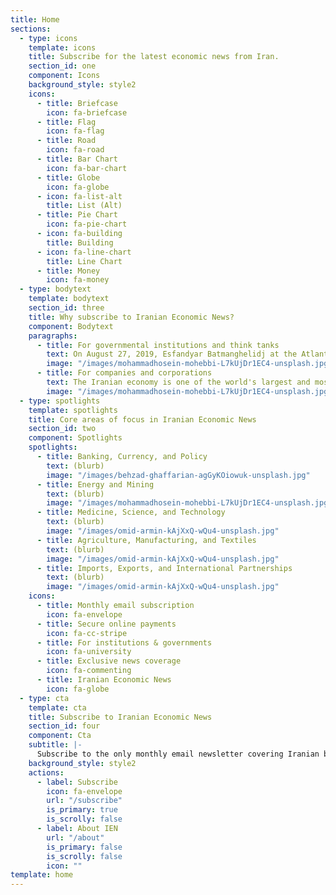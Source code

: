 ```yaml
---
title: Home
sections:
  - type: icons
    template: icons
    title: Subscribe for the latest economic news from Iran.
    section_id: one
    component: Icons
    background_style: style2
    icons:
      - title: Briefcase
        icon: fa-briefcase
      - title: Flag
        icon: fa-flag
      - title: Road
        icon: fa-road
      - title: Bar Chart
        icon: fa-bar-chart
      - title: Globe
        icon: fa-globe
      - icon: fa-list-alt
        title: List (Alt)
      - title: Pie Chart
        icon: fa-pie-chart
      - icon: fa-building
        title: Building
      - icon: fa-line-chart
        title: Line Chart
      - title: Money
        icon: fa-money
  - type: bodytext
    template: bodytext
    section_id: three
    title: Why subscribe to Iranian Economic News?
    component: Bodytext
    paragraphs:
      - title: For governmental institutions and think tanks
        text: On August 27, 2019, Esfandyar Batmanghelidj at the Atlantic Council issued a [report](https://twitter.com/EconomicIranian/status/1174722414938382336) decrying the dearth of understanding of the Iranian economy among European and North American policymakers. He argued that one of the primary results of the international sanctions regime has been to show just how little we understand and are able to anticipate the way the Iranian economy impacts its governmental policies. By tracing and analyzing politico-economic developments in Iran, this newsletter offers timely insight into efforts by Iranian businesses, officials, and international partners to stabilize and expand its economic system.
        image: "/images/mohammadhosein-mohebbi-L7kUjDr1EC4-unsplash.jpg"
      - title: For companies and corporations
        text: The Iranian economy is one of the world's largest and most well-developed. Its established energy and agricultural sectors, as well as its budding financial and technology sectors, offer unique and lucrative foreign investment opportunities. Although geopolitical tensions, sanctions, and Iran's own complex political and economic circumstances presently stand in the way, international business entities are eager to identify opportunities and prepare their positions to enter the Iranian market in the near term. It is for that reason that this newsletter tracks, reports, and analyses Iran's efforts to develop its market for foreign investment.
        image: "/images/mohammadhosein-mohebbi-L7kUjDr1EC4-unsplash.jpg"
  - type: spotlights
    template: spotlights
    title: Core areas of focus in Iranian Economic News
    section_id: two
    component: Spotlights
    spotlights:
      - title: Banking, Currency, and Policy
        text: (blurb)
        image: "/images/behzad-ghaffarian-agGyKOiowuk-unsplash.jpg"
      - title: Energy and Mining
        text: (blurb)
        image: "/images/mohammadhosein-mohebbi-L7kUjDr1EC4-unsplash.jpg"
      - title: Medicine, Science, and Technology
        text: (blurb)
        image: "/images/omid-armin-kAjXxQ-wQu4-unsplash.jpg"
      - title: Agriculture, Manufacturing, and Textiles
        text: (blurb)
        image: "/images/omid-armin-kAjXxQ-wQu4-unsplash.jpg"
      - title: Imports, Exports, and International Partnerships
        text: (blurb)
        image: "/images/omid-armin-kAjXxQ-wQu4-unsplash.jpg"
    icons:
      - title: Monthly email subscription
        icon: fa-envelope
      - title: Secure online payments
        icon: fa-cc-stripe
      - title: For institutions & governments
        icon: fa-university
      - title: Exclusive news coverage
        icon: fa-commenting
      - title: Iranian Economic News
        icon: fa-globe
  - type: cta
    template: cta
    title: Subscribe to Iranian Economic News
    section_id: four
    component: Cta
    subtitle: |-
      Subscribe to the only monthly email newsletter covering Iranian business, economic, and stock market news
    background_style: style2
    actions:
      - label: Subscribe
        icon: fa-envelope
        url: "/subscribe"
        is_primary: true
        is_scrolly: false
      - label: About IEN
        url: "/about"
        is_primary: false
        is_scrolly: false
        icon: ""
template: home
---
```

